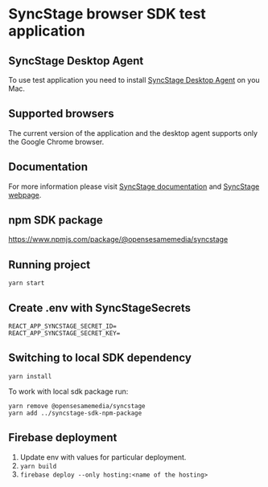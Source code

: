 # SyncStage browser SDK test application

## SyncStage Desktop Agent

To use test application you need to install [SyncStage Desktop Agent](https://public.sync-stage.com/agent/macos/prod/0.1.0/SyncStageAgent_0.1.0.dmg) on you Mac.

## Supported browsers

The current version of the application and the desktop agent supports only the Google Chrome browser.

## Documentation

For more information please visit [SyncStage documentation](https://docs.sync-stage.com/) and [SyncStage webpage](https://sync-stage.com/).

## npm SDK package

https://www.npmjs.com/package/@opensesamemedia/syncstage

## Running project

`yarn start`

## Create .env with SyncStageSecrets

```
REACT_APP_SYNCSTAGE_SECRET_ID=
REACT_APP_SYNCSTAGE_SECRET_KEY=

```

## Switching to local SDK dependency

`yarn install`

To work with local sdk package run:

```
yarn remove @opensesamemedia/syncstage
yarn add ../syncstage-sdk-npm-package
```

## Firebase deployment

1. Update env with values for particular deployment.
2. `yarn build`
3. `firebase deploy --only hosting:<name of the hosting>`
